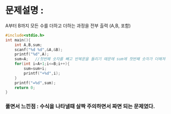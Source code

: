 # 문제설명 : 
A부터 B까지 모든 수를 더하고 더하는 과정을 전부 출력 (A,B, 포함)
```cpp
#include<stdio.h>
int main(){
	int A,B,sum;
	scanf("%d %d",&A,&B);
	printf("%d",A);
	sum=A;   //첫번째 숫자를 빼고 반복문을 돌리기 때문에 sum에 첫번째 숫자가 더해져 있어야함.
	for(int i=A+1;i<=B;i++){
		sum=sum+i;
		printf("+%d",i);
	}
	printf("=%d",sum);
	return 0;   
}
```

### 풀면서 느낀점 : 수식을 나타낼때 살짝 주의하면서 짜면 되는 문제였다.
